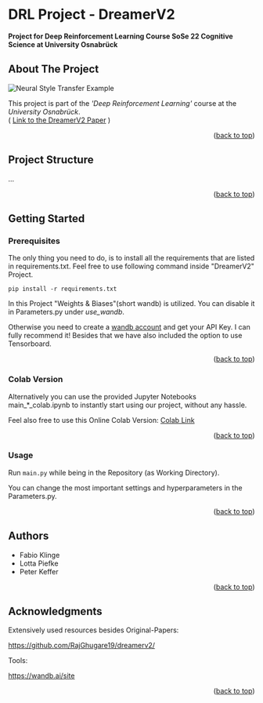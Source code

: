 # DRL Project - DreamerV2
**Project for Deep Reinforcement Learning Course SoSe 22 Cognitive Science at University Osnabrück**

<!-- ABOUT THE PROJECT -->
## About The Project

![Neural Style Transfer Example](images/paris_art.png)

This project is part of the _'Deep Reinforcement Learning'_ course at the _University Osnabrück_.  
 ( [Link to the DreamerV2 Paper](https://arxiv.org/pdf/2010.02193.pdf) )
<p align="right">(<a href="#top">back to top</a>)</p>

<!-- Project Structure -->
## Project Structure

...

<p align="right">(<a href="#top">back to top</a>)</p>

<!-- GETTING STARTED -->
## Getting Started


### Prerequisites

The only thing you need to do, is to install all the requirements that are listed in requirements.txt. 
Feel free to use following command inside "DreamerV2" Project.

  ```
  pip install -r requirements.txt
  ```

In this Project "Weights & Biases"(short wandb) is utilized. You can disable it in Parameters.py under _use_wandb_. 

Otherwise you need to create a [wandb account](https://wandb.ai/site) and get your API Key. I can fully recommend it! Besides that we have also included the option to use Tensorboard.


<p align="right">(<a href="#top">back to top</a>)</p>

### Colab Version

Alternatively you can use the provided Jupyter Notebooks main_*_colab.ipynb to instantly start using our project, without any hassle.

Feel also free to use this Online Colab Version: [Colab Link]()


<p align="right">(<a href="#top">back to top</a>)</p>

<!-- USAGE EXAMPLES -->
### Usage
Run `main.py` while being in the Repository (as Working Directory).

You can change the most important settings and hyperparameters in the Parameters.py.

<p align="right">(<a href="#top">back to top</a>)</p>

<!-- AUTHORS -->
## Authors
* Fabio Klinge
* Lotta Piefke
* Peter Keffer

<p align="right">(<a href="#top">back to top</a>)</p>


<!-- ACKNOWLEDGMENTS -->
## Acknowledgments

Extensively used resources besides Original-Papers:

https://github.com/RajGhugare19/dreamerv2/


Tools:

https://wandb.ai/site

<p align="right">(<a href="#top">back to top</a>)</p>
